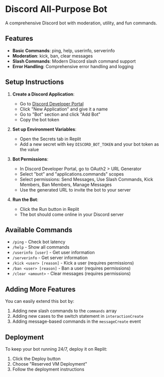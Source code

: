 
# Discord All-Purpose Bot

A comprehensive Discord bot with moderation, utility, and fun commands.

## Features

- **Basic Commands**: ping, help, userinfo, serverinfo
- **Moderation**: kick, ban, clear messages
- **Slash Commands**: Modern Discord slash command support
- **Error Handling**: Comprehensive error handling and logging

## Setup Instructions

1. **Create a Discord Application**:
   - Go to [Discord Developer Portal](https://discord.com/developers/applications)
   - Click "New Application" and give it a name
   - Go to "Bot" section and click "Add Bot"
   - Copy the bot token

2. **Set up Environment Variables**:
   - Open the Secrets tab in Replit
   - Add a new secret with key `DISCORD_BOT_TOKEN` and your bot token as the value

3. **Bot Permissions**:
   - In Discord Developer Portal, go to OAuth2 > URL Generator
   - Select "bot" and "applications.commands" scopes
   - Select permissions: Send Messages, Use Slash Commands, Kick Members, Ban Members, Manage Messages
   - Use the generated URL to invite the bot to your server

4. **Run the Bot**:
   - Click the Run button in Replit
   - The bot should come online in your Discord server

## Available Commands

- `/ping` - Check bot latency
- `/help` - Show all commands
- `/userinfo [user]` - Get user information
- `/serverinfo` - Get server information
- `/kick <user> [reason]` - Kick a user (requires permissions)
- `/ban <user> [reason]` - Ban a user (requires permissions)
- `/clear <amount>` - Clear messages (requires permissions)

## Adding More Features

You can easily extend this bot by:
1. Adding new slash commands to the `commands` array
2. Adding new cases to the switch statement in `interactionCreate`
3. Adding message-based commands in the `messageCreate` event

## Deployment

To keep your bot running 24/7, deploy it on Replit:
1. Click the Deploy button
2. Choose "Reserved VM Deployment"
3. Follow the deployment instructions
